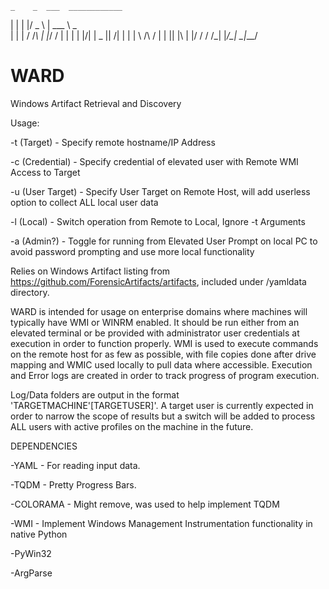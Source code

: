 
    _    _  ___  ____________ 
   | |  | |/ _ \ | ___ \  _  \
   | |  | / /_\ \| |_/ / | | |
   | |/\| |  _  ||    /| | | |
   \  /\  / | | || |\ \| |/ / 
    \/  \/\_| |_/\_| \_|___/  
    
                           
# WARD
Windows Artifact Retrieval and Discovery

Usage:

  -t (Target) - Specify remote hostname/IP Address
  
  -c (Credential) - Specify credential of elevated user with Remote WMI Access to Target
  
  -u (User Target) - Specify User Target on Remote Host, will add userless option to collect ALL local user data
  
  -l (Local) - Switch operation from Remote to Local, Ignore -t Arguments
  
  -a (Admin?) - Toggle for running from Elevated User Prompt on local PC to avoid password prompting and use more local functionality
  
  
Relies on Windows Artifact listing from https://github.com/ForensicArtifacts/artifacts, included under /yamldata directory.

WARD is intended for usage on enterprise domains where machines will typically have WMI or WINRM enabled.  It should be run either from an elevated terminal or be provided with administrator user credentials at execution in order to function properly.  WMI is used to execute commands on the remote host for as few as possible, with file copies done after drive mapping and WMIC used locally to pull data where accessible.  Execution and Error logs are created in order to track progress of program execution.

Log/Data folders are output in the format 'TARGETMACHINE'[TARGETUSER]'.  A target user is currently expected in order to narrow the scope of results but a switch will be added to process ALL users with active profiles on the machine in the future.


DEPENDENCIES

-YAML - For reading input data.

-TQDM - Pretty Progress Bars.

-COLORAMA - Might remove, was used to help implement TQDM

-WMI - Implement Windows Management Instrumentation functionality in native Python

-PyWin32

-ArgParse
